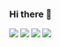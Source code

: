 ### Hi there 👋

<img src="https://img.shields.io/badge/Java-007396?style=plastic&logo=Java&logoColor=white&color=red"/>   <img src="https://img.shields.io/badge/Android-3DDC84?style=plastic&logo=Android&logoColor=white"/>   <img src="https://img.shields.io/badge/Android Studio-3DDC84?style=plastic&logo=androidstudio&logoColor=white&color=blue"/>   <img src="https://img.shields.io/badge/InteliJ-000000?style=plastic&logo=InteliJ&logoColor=white&color=yellow"/>

<!--
-> 배지 https://shields.io/
-> 아이콘 https://simpleicons.org/
**ethanchaee/ethanchaee** is a ✨ _special_ ✨ repository because its `README.md` (this file) appears on your GitHub profile.
![header](https://capsule-render.vercel.app/api?type=slice&color=A3DCBE&height=300&section=header&text=EthanChae&fontSize=90)
Here are some ideas to get you started:

- 🔭 I’m currently working on ...
- 🌱 I’m currently learning ...
- 👯 I’m looking to collaborate on ...
- 🤔 I’m looking for help with ...
- 💬 Ask me about ...
- 📫 How to reach me: ...
- 😄 Pronouns: ...
- ⚡ Fun fact: ...
-->
